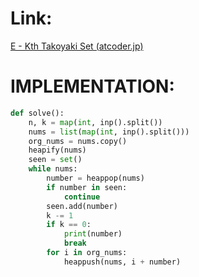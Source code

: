 # Link:
[E - Kth Takoyaki Set (atcoder.jp)](https://atcoder.jp/contests/abc297/tasks/abc297_e)

# IMPLEMENTATION:
```python
def solve():  
    n, k = map(int, inp().split())  
    nums = list(map(int, inp().split()))  
    org_nums = nums.copy()  
    heapify(nums)  
    seen = set()  
    while nums:  
        number = heappop(nums)  
        if number in seen:  
            continue
        seen.add(number)  
        k -= 1  
        if k == 0:  
            print(number)  
            break  
        for i in org_nums:  
            heappush(nums, i + number)
```